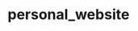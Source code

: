 # personal_website
<!-- website includes about me, personal info, and a landing page as well as external links -->
